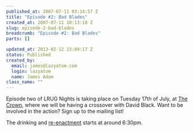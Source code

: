```yaml
--- 
published_at: 2007-07-11 03:14:57 Z
title: "Episode #2: Bad Blades"
created_at: 2007-07-11 10:13:18 Z
slug: episode-2-bad-blades
breadcrumb: "Episode #2: Bad Blades"
parts: []

updated_at: 2013-02-12 23:09:17 Z
status: Published
created_by: 
  email: james@lazyatom.com
  login: lazyatom
  name: James Adam
class_name: ""
---
```


Episode two of LRUG Nights is taking place on Tuesday 17th of July, at [The Crown](http://fancyapint.com/pubs/pub199.html), where we will be having a crossover with David Black. Want to be involved in the action? Sign up to the mailing list!

The drinking and [re-enactment](http://www.tv.com/baywatch-nights/bad-blades/episode/41742/summary.html?tag=ep_list;ep_title;1) starts at around 6:30pm.
